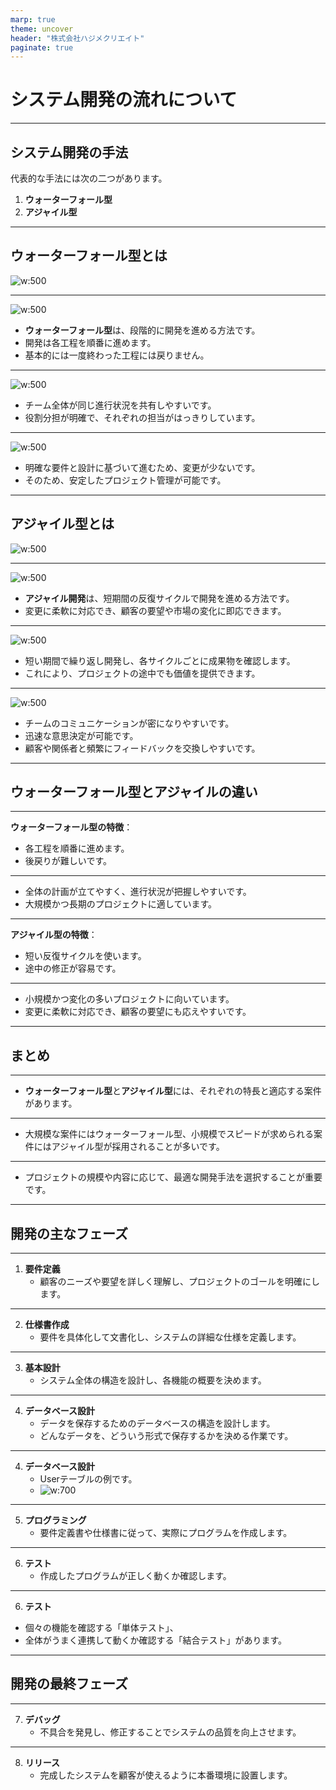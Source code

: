 ```yaml
---
marp: true
theme: uncover
header: "株式会社ハジメクリエイト"
paginate: true
---
```


# システム開発の流れについて

---

## システム開発の手法

代表的な手法には次の二つがあります。

1. **ウォーターフォール型**
2. **アジャイル型**

---

## ウォーターフォール型とは

![w:500](./waterfall.png)

---
![w:500](./waterfall.png)

- **ウォーターフォール型**は、段階的に開発を進める方法です。
- 開発は各工程を順番に進めます。
- 基本的には一度終わった工程には戻りません。

---
![w:500](./waterfall.png)

- チーム全体が同じ進行状況を共有しやすいです。
- 役割分担が明確で、それぞれの担当がはっきりしています。

---
![w:500](./waterfall.png)

- 明確な要件と設計に基づいて進むため、変更が少ないです。
- そのため、安定したプロジェクト管理が可能です。

---

## アジャイル型とは

![w:500](./agile.png)

---
![w:500](./agile.png)

- **アジャイル開発**は、短期間の反復サイクルで開発を進める方法です。
- 変更に柔軟に対応でき、顧客の要望や市場の変化に即応できます。

---
![w:500](./agile.png)

- 短い期間で繰り返し開発し、各サイクルごとに成果物を確認します。
- これにより、プロジェクトの途中でも価値を提供できます。

---
![w:500](./agile.png)

- チームのコミュニケーションが密になりやすいです。
- 迅速な意思決定が可能です。
- 顧客や関係者と頻繁にフィードバックを交換しやすいです。

---

## ウォーターフォール型とアジャイルの違い

---

**ウォーターフォール型の特徴**：

- 各工程を順番に進めます。
- 後戻りが難しいです。

---

- 全体の計画が立てやすく、進行状況が把握しやすいです。
- 大規模かつ長期のプロジェクトに適しています。

---

**アジャイル型の特徴**：

- 短い反復サイクルを使います。
- 途中の修正が容易です。

---

- 小規模かつ変化の多いプロジェクトに向いています。
- 変更に柔軟に対応でき、顧客の要望にも応えやすいです。

---

## まとめ

---

- **ウォーターフォール型**と**アジャイル型**には、それぞれの特長と適応する案件があります。

---

- 大規模な案件にはウォーターフォール型、小規模でスピードが求められる案件にはアジャイル型が採用されることが多いです。

---

- プロジェクトの規模や内容に応じて、最適な開発手法を選択することが重要です。

---

## 開発の主なフェーズ

---

1. **要件定義**
    - 顧客のニーズや要望を詳しく理解し、プロジェクトのゴールを明確にします。

---

2. **仕様書作成**
    - 要件を具体化して文書化し、システムの詳細な仕様を定義します。

---

3. **基本設計**
    - システム全体の構造を設計し、各機能の概要を決めます。

---

4. **データベース設計**
    - データを保存するためのデータベースの構造を設計します。
    - どんなデータを、どういう形式で保存するかを決める作業です。

---

4. **データベース設計**
    - Userテーブルの例です。
    - ![w:700](./db.png)

---
5. **プログラミング**
    - 要件定義書や仕様書に従って、実際にプログラムを作成します。

---

6. **テスト**
    - 作成したプログラムが正しく動くか確認します。

---
6. **テスト**

- 個々の機能を確認する「単体テスト」、
- 全体がうまく連携して動くか確認する「結合テスト」があります。

---

## 開発の最終フェーズ

---

7. **デバッグ**
    - 不具合を発見し、修正することでシステムの品質を向上させます。

---

8. **リリース**
    - 完成したシステムを顧客が使えるように本番環境に設置します。